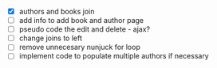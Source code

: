 - [x] authors and books join
- [ ] add info to add book and author page
- [ ] pseudo code the edit and delete - ajax?
- [ ] change joins to left
- [ ] remove unnecesary nunjuck for loop
- [ ] implement code to populate multiple authors if necessary
